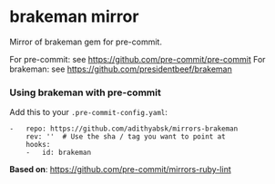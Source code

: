 brakeman mirror
===============

Mirror of brakeman gem for pre-commit.

For pre-commit: see https://github.com/pre-commit/pre-commit
For brakeman: see https://github.com/presidentbeef/brakeman


### Using brakeman with pre-commit

Add this to your `.pre-commit-config.yaml`:

    -   repo: https://github.com/adithyabsk/mirrors-brakeman
        rev: ''  # Use the sha / tag you want to point at
        hooks:
        -   id: brakeman


**Based on**: https://github.com/pre-commit/mirrors-ruby-lint
